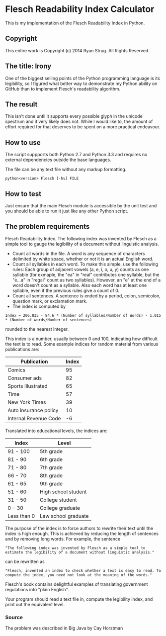# Flesch Readability Index Calculator
This is my implementation of the Flesch Readability Index in Python.

## Copyright
This entire work is Copyright (c) 2014 Ryan Strug. All Rights Reserved.

## The title: Irony
One of the biggest selling points of the Python programming language is its legibility, so I figured what better way to demonstrate my Python ability on GitHub than to implement Flesch's readability algorithm.

## The result
This isn't done until it supports every possible glyph in the unicode spectrum and it very likely does not. While I would like to, the amount of effort required for that deserves to be spent on a more practical endeavour.

## How to use
The script suppports both Python 2.7 and Python 3.3 and requires no external dependencies outside the base languages.

The file can be any text file without any markup formatting.

``
python<version> Flesch [-hv] FILE
``

## How to test
Just ensure that the main Flesch module is accessible by the unit test and you should be able to run it just like any other Python script.

## The problem requirements
Flesch Readability Index. The following index was invented by Flesch as a simple tool to gauge the legibility of a document without linguistic analysis.

- Count all words in the file. A word is any sequence of characters delimited by white space, whether or not it is an actual English word.
- Count all syllables in each word. To make this simple, use the following rules: Each group of adjacent vowels (a, e, i, o, u, y) counts as one syllable (for exmaple, the "ea" in "real" contributes one syllable, but the "e...a" in "regal" count as two syllables). However, an "e" at the end of a word doesn't count as a syllable. Also each word has at least one syllable, even if the previous rules give a count of 0.
- Count all sentences. A sentence is ended by a period, colon, semicolon, question mark, or exclamation mark.
- The index is computed by

```
Index = 206.835 - 84.6 * (Number of syllables/Number of Words) - 1.015 * (Number of words/Number of sentences)
```

rounded to the nearest integer.

This index is a number, usually between 0 and 100, indicating how difficult the text is to read. Some example indices for random material from various publications are:

Publication | Index
----------- | -----
Comics | 95
Consumer ads | 82
Sports Illustrated | 65
Time | 57
New York Times | 39
Auto insurance policy | 10
Internal Revenue Code | -6

Translated into educational levels, the indices are:

Index | Level
----- | -----
91 - 100 | 5th grade
81 - 90 | 6th grade
71 - 80 | 7th grade
66 - 70 | 8th grade
61 - 65 | 9th grade
51 - 60 | High school student
31 - 50 | College student
0 - 30 | College graduate
Less than 0 | Law school graduate

The purpose of the index is to force authors to rewrite their text until the index is high enough. This is achieved by reducing the length of sentences and by removing long words. For example, the sentence

```
"The following index was invented by Flesch as a simple tool to estimate the legibility of a document without linguistic analysis."
```

can be rewritten as

```
"Flesch, invented an index to check whether a text is easy to read. To compute the index, you need not look at the meaning of the words."
```

Flesch's book contains delightful examples of translating government regulations into "plain English".

Your program should read a text file in, compute the legibility index, and print out the equivalent level.

### Source
The problem was described in Big Java by Cay Horstman
